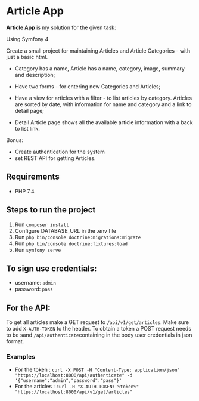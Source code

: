 # Article App
**Article App** is my solution for the given task:

Using Symfony 4



Create a small project for maintaining Articles and Article Categories - with just a basic html.

- Category has a name, Article has a name, category, image, summary and description;

- Have two forms - for entering new  Categories and Articles;

- Have a view for articles with a filter - to list articles by category. Articles are sorted by date, with information for name and category and a link to detail page;

- Detail Article page shows all the available article information with a back to list link.



Bonus:
- Create authentication for the system
- set REST API for getting Articles.

## Requirements
- PHP 7.4

## Steps to run the project
1. Run `composer install`
2. Configure DATABASE_URL in the .env file
3. Run `php bin/console doctrine:migrations:migrate`
4. Run `php bin/console doctrine:fixtures:load`
5. Run `symfony serve`

## To sign use credentials:
- username: `admin` 
- password: `pass`

## For the API:
To get all articles make a GET request to `/api/v1/get/articles`. Make sure to add `X-AUTH-TOKEN` to the header.
To obtain a token a POST request needs to be sand `/api/authenticate`containing in the body user credentials in json format.

### Examples
- For the token : `curl -X POST -H "Content-Type: application/json" "https://localhost:8000/api/authenticate" -d '{"username":"admin","password":"pass"}'`
- For the articles : `curl -H "X-AUTH-TOKEN: %token%" "https://localhost:8000/api/v1/get/articles"`
